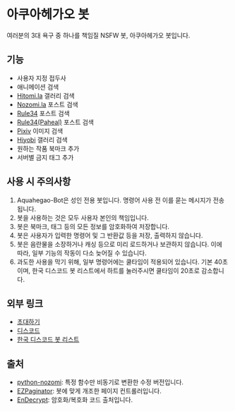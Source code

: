 # 아쿠아헤가오 봇
여러분의 3대 욕구 중 하나를 책임질 NSFW 봇, 아쿠아헤가오 봇입니다.

## 기능
- 사용자 지정 접두사
- 애니메이션 검색
- [Hitomi.la](https://hitomi.la) 갤러리 검색
- [Nozomi.la](https://nozomi.la) 포스트 검색
- [Rule34](https://rule34.xxx) 포스트 검색
- [Rule34(Paheal)](https://rule34.paheal.net) 포스트 검색
- [Pixiv](https://pixiv.net) 이미지 검색
- [Hiyobi](https://hiyobi.me) 갤러리 검색
- 원하는 작품 북마크 추가
- 서버별 금지 태그 추가

## 사용 시 주의사항
1. Aquahegao-Bot은 성인 전용 봇입니다. 명령어 사용 전 이를 묻는 메시지가 전송됩니다.
2. 봇을 사용하는 것은 모두 사용자 본인의 책임입니다.
3. 봇은 북마크, 태그 등의 모든 정보를 암호화하여 저장합니다.
4. 봇은 사용자가 입력한 명령어 및 그 반환값 등을 저장, 출력하지 않습니다.
5. 봇은 음란물을 소장하거나 캐싱 등으로 미리 로드하거나 보관하지 않습니다. 이에 따라, 일부 기능의 작동이 다소 늦어질 수 있습니다.
6. 과도한 사용을 막기 위해, 일부 명령어에는 쿨타임이 적용되어 있습니다. 기본 40초이며, 한국 디스코드 봇 리스트에서 하트를 눌러주시면 쿨타임이 20초로 감소합니다.

## 외부 링크
- [초대하기](https://discord.com/oauth2/authorize?client_id=790968269007880232&permissions=0&scope=bot)
- [디스코드](https://discord.gg/satHMkSY8N)
- [한국 디스코드 봇 리스트](https://koreanbots.dev/bots/790968269007880232)

## 출처
- [python-nozomi](https://github.com/Aquahegao/python-nozomi): 특정 함수만 비동기로 변환한 수정 버전입니다.
- [EZPaginator](https://github.com/khk4912/EZPaginator): 봇에 맞게 개조한 페이지 컨트롤러입니다.
- [EnDecrypt](https://m.blog.naver.com/wideeyed/221666489901): 암호화/복호화 코드 출처입니다.
